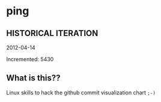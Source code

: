 # ping

## HISTORICAL ITERATION
2012-04-14

Incremented: 5430

## What is this?? 
Linux skills to hack the github commit visualization chart `;-)`

